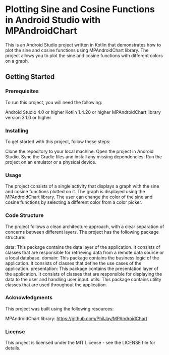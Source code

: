 # Plotting Sine and Cosine Functions in Android Studio with MPAndroidChart

This is an Android Studio project written in Kotlin that demonstrates how to plot the sine and cosine functions using MPAndroidChart library. The project allows you to plot the sine and cosine functions with different colors on a graph.

## Getting Started

### Prerequisites
To run this project, you will need the following:

Android Studio 4.0 or higher
Kotlin 1.4.20 or higher
MPAndroidChart library version 3.1.0 or higher
### Installing
To get started with this project, follow these steps:

Clone the repository to your local machine.
Open the project in Android Studio.
Sync the Gradle files and install any missing dependencies.
Run the project on an emulator or a physical device.
### Usage

The project consists of a single activity that displays a graph with the sine and cosine functions plotted on it. The graph is displayed using the MPAndroidChart library. The user can change the color of the sine and cosine functions by selecting a different color from a color picker.

### Code Structure

The project follows a clean architecture approach, with a clear separation of concerns between different layers. The project has the following package structure:

data: This package contains the data layer of the application. It consists of classes that are responsible for retrieving data from a remote data source or a local database.
domain: This package contains the business logic of the application. It consists of classes that define the use cases of the application.
presentation: This package contains the presentation layer of the application. It consists of classes that are responsible for displaying the data to the user and handling user input.
utils: This package contains utility classes that are used throughout the application.
### Acknowledgments

This project was built using the following resources:

MPAndroidChart library: https://github.com/PhilJay/MPAndroidChart
### License

This project is licensed under the MIT License - see the LICENSE file for details.

